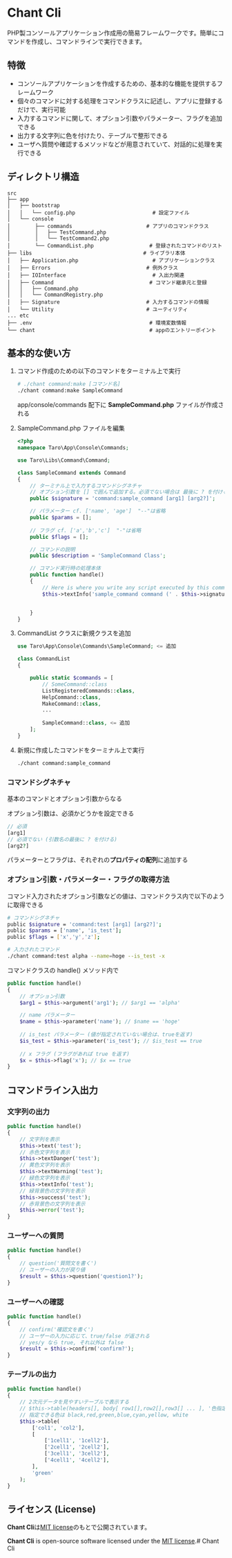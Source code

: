 # Chant Cli

PHP製コンソールアプリケーション作成用の簡易フレームワークです。簡単にコマンドを作成し、コマンドラインで実行できます。

## 特徴

- コンソールアプリケーションを作成するための、基本的な機能を提供するフレームワーク
- 個々のコマンドに対する処理をコマンドクラスに記述し、アプリに登録するだけで、実行可能
- 入力するコマンドに関して、オプション引数やパラメーター、フラグを追加できる
- 出力する文字列に色を付けたり、テーブルで整形できる
- ユーザへ質問や確認するメソッドなどが用意されていて、対話的に処理を実行できる

## ディレクトリ構造

```
src
├── app	
│   ├── bootstrap
│   │   └── config.php	                       # 設定ファイル
│   └── console	
│        ├── commands						 # アプリのコマンドクラス
│        │   ├── TestCommand.php
│        │   └── TestCommand2.php	
│        └── CommandList.php				  # 登録されたコマンドのリスト
├── libs									# ライブラリ本体
│   ├── Application.php		            	   # アプリケーションクラス
│   ├── Errors								 # 例外クラス
│   ├── IOInterface		            		   # 入出力関連
│   ├── Command		            			  # コマンド継承元と登録	
│   │   ├── Command.php		
│   │   └── CommandRegistry.php
│   ├── Signature			　　　   		   # 入力するコマンドの情報
│   └── Utility	 				    		 # ユーティリティ
... etc
├── .env				             	      # 環境変数情報
└── chant				                      # appのエントリーポイント
```



## 基本的な使い方

1. コマンド作成のための以下のコマンドをターミナル上で実行

   ```bash
   # ./chant command:make [コマンド名]
   ./chant command:make SampleCommand
   ```

   app/console/commands 配下に **SampleCommand.php** ファイルが作成される

2. SampleCommand.php ファイルを編集

   ```php
   <?php
   namespace Taro\App\Console\Commands;
   
   use Taro\Libs\Command\Command;
   
   class SampleCommand extends Command
   {
       // ターミナル上で入力するコマンドシグネチャ
       // オプション引数を [] で囲んで追加する。必須でない場合は 最後に ? を付ける
       public $signature = 'command:sample_command [arg1] [arg2?]';
   
       // パラメーター cf. ['name', 'age']  "--"は省略
       public $params = [];
       
       // フラグ cf. ['a','b','c']  "-"は省略
       public $flags = [];
   
       // コマンドの説明
       public $description = 'SampleCommand Class';
   
       // コマンド実行時の処理本体
       public function handle()
       {
           // Here is where you write any script executed by this command
           $this->textInfo('sample_command command (' . $this->signature . ')');
   
   
       }
   }
   ```

   

3. CommandList クラスに新規クラスを追加

   ```php
   use Taro\App\Console\Commands\SampleCommand; <= 追加
   
   class CommandList
   {
   
       public static $commands = [
           // SomeCommand::class
           ListRegisteredCommands::class,
           HelpCommand::class,
           MakeCommand::class,
           ...
           
           SampleCommand::class, <= 追加
       ];
   }
   ```

   

4. 新規に作成したコマンドをターミナル上で実行

   ```bash
   ./chant command:sample_command
   ```

   

### コマンドシグネチャ

基本のコマンドとオプション引数からなる

オプション引数は、必須かどうかを設定できる

```php
// 必須
[arg1]
// 必須でない (引数名の最後に ? を付ける)
[arg2?]
```

パラメーターとフラグは、それぞれの**プロパティの配列**に追加する



### オプション引数・パラメーター・フラグの取得方法

コマンド入力されたオプション引数などの値は、コマンドクラス内で以下のように取得できる

```bash
# コマンドシグネチャ
public $signature = 'command:test [arg1] [arg2?]';
public $params = ['name', 'is_test'];
public $flags = ['x','y','z'];

# 入力されたコマンド
./chant command:test alpha --name=hoge --is_test -x
```

コマンドクラスの handle() メソッド内で

```php
public function handle()
{
	// オプション引数
    $arg1 = $this->argument('arg1'); // $arg1 == 'alpha'

    // name パラメーター
    $name = $this->parameter('name'); // $name == 'hoge'
    
    // is_test パラメーター (値が指定されていない場合は、trueを返す)
    $is_test = $this->parameter('is_test'); // $is_test == true
    
    // x フラグ (フラグがあれば true を返す)
    $x = $this->flag('x'); // $x == true
}
```



## コマンドライン入出力

### 文字列の出力

```php
public function handle()
{
 	// 文字列を表示
    $this->text('test');
  	// 赤色文字列を表示
    $this->textDanger('test');
 	// 黄色文字列を表示
    $this->textWarning('test');    
 	// 緑色文字列を表示
    $this->textInfo('test');    
 	// 緑背景色の文字列を表示
    $this->success('test'); 
 	// 赤背景色の文字列を表示
    $this->error('test');     
}
```

### ユーザーへの質問

```php
public function handle()
{
    // question('質問文を書く')
    // ユーザーの入力が戻り値
    $result = $this->question('question1?');
}
```

### ユーザーへの確認

```php
public function handle()
{
    // confirm('確認文を書く')
    // ユーザーの入力に応じて、true/false が返される
    // yes/y なら true, それ以外は false
    $result = $this->confirm('confirm?');
}
```

### テーブルの出力

```php
public function handle()
{
    // 2次元データを見やすいテーブルで表示する
    // $this->table(headers[], body[ row1[],row2[],row3[] ... ], '色指定')
    // 指定できる色は black,red,green,blue,cyan,yellow, white
    $this->table(
        ['col1', 'col2'],
        [
            ['1cell1', '1cell2'],
            ['2cell1', '2cell2'],
            ['3cell1', '3cell2'],
            ['4cell1', '4cell2'],
        ],
        'green'
    );	
}
```



## ライセンス (License)

**Chant Cli**は[MIT license](https://opensource.org/licenses/MIT)のもとで公開されています。

**Chant Cli** is open-source software licensed under the [MIT license](https://opensource.org/licenses/MIT).# Chant Cli